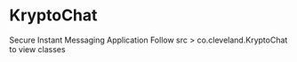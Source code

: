 # KryptoChat
Secure Instant Messaging Application 
Follow src > co.cleveland.KryptoChat to view classes
